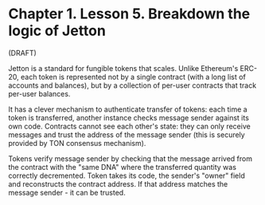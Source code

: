 # Chapter 1. Lesson 5. Breakdown the logic of Jetton

(DRAFT)

Jetton is a standard for fungible tokens that scales. Unlike Ethereum's ERC-20, each token is represented not by a single contract (with a long list of accounts and balances), but by a collection of per-user contracts that track per-user balances.

It has a clever mechanism to authenticate transfer of tokens: each time a token is transferred, another instance checks message sender against its own code. Contracts cannot see each other's state: they can only receive messages and trust the address of the message sender (this is securely provided by TON consensus mechanism). 

Tokens verify message sender by checking that the message arrived from the contract with the "same DNA" where the transferred quantity was correctly decremented. Token takes its code, the sender's "owner" field and reconstructs the contract address. If that address matches the message sender - it can be trusted.



